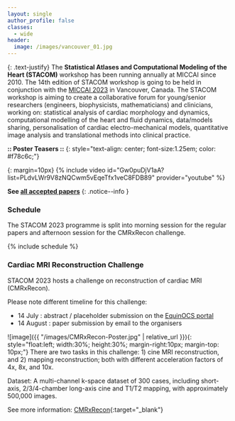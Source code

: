 ```yaml
---
layout: single
author_profile: false
classes:
  - wide
header:
  image: /images/vancouver_01.jpg
---
```


{: .text-justify}
The **Statistical Atlases and Computational Modeling of the Heart (STACOM)** workshop has been running annually at MICCAI since 2010. The 14th edition of STACOM workshop is going to be held in conjunction with the [MICCAI 2023](https://conferences.miccai.org/2023/en/) in Vancouver, Canada. The STACOM workshop is aiming to create a collaborative forum for young/senior researchers (engineers, biophysicists, mathematicians) and clinicians, working on: statistical analysis of cardiac morphology and dynamics, computational modelling of the heart and fluid dynamics, data/models sharing, personalisation of cardiac electro-mechanical models, quantitative image analysis and translational methods into clinical practice.

**:: Poster Teasers ::**
{: style="text-align: center; font-size:1.25em; color: #f78c6c;"}

{: margin=10px}
{% include video id="Gw0puDjV1aA?list=PLdvLWr9V8zNQCwm5vEqeTfx1veC8FDB89" provider="youtube" %}

**See [all accepted papers](papers)**
{: .notice--info }

### Schedule

The STACOM 2023 programme is split into morning session for the regular papers and afternoon session for the CMRxRecon challenge. 

{% include schedule %}


### Cardiac MRI Reconstruction Challenge

STACOM 2023 hosts a challenge on reconstruction of cardiac MRI (CMRxRecon). 

Please note different timeline for this challenge:

* 14 July :  abstract / placeholder submission on the [EquinOCS portal](submission)
* 14 August : paper submission by email to the organisers


![image]({{ "/images/CMRxRecon-Poster.jpg" | relative_url }}){: style="float:left; width:30%; height:30%; margin-right:10px; margin-top: 10px;"} There are two tasks in this challenge: 1) cine MRI reconstruction, and 2) mapping reconstruction; both with different acceleration factors of 4x, 8x, and 10x. 

Dataset: A multi-channel k-space dataset of 300 cases, including short-axis, 2/3/4-chamber long-axis cine and T1/T2 mapping, with approximately 500,000 images.

See more information: [CMRxRecon](https://cmrxrecon.github.io/){:target="_blank"}
